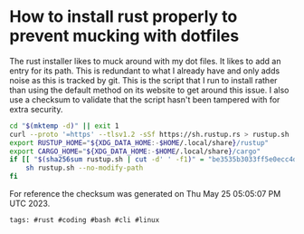 # How to install rust properly to prevent mucking with dotfiles

The rust installer likes to muck around with my dot files. It likes to
add an entry for its path. This is redundant to what I already have and
only adds noise as this is tracked by git. This is the script that I run
to install rather than using the default method on its website to get
around this issue. I also use a checksum to validate that the script
hasn't been tampered with for extra security.

```bash
cd "$(mktemp -d)" || exit 1
curl --proto '=https' --tlsv1.2 -sSf https://sh.rustup.rs > rustup.sh
export RUSTUP_HOME="${XDG_DATA_HOME:-$HOME/.local/share}/rustup"
export CARGO_HOME="${XDG_DATA_HOME:-$HOME/.local/share}/cargo"
if [[ "$(sha256sum rustup.sh | cut -d' ' -f1)" = "be3535b3033ff5e0ecc4d589a35d3656f681332f860c5fd6684859970165ddcc" ]]; then
    sh rustup.sh --no-modify-path
fi
```

For reference the checksum was generated on Thu May 25 05:05:07 PM UTC 2023.

    tags: #rust #coding #bash #cli #linux
